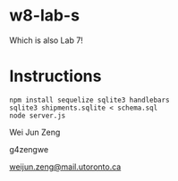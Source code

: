 # w8-lab-s

Which is also Lab 7!

# Instructions

    npm install sequelize sqlite3 handlebars
    sqlite3 shipments.sqlite < schema.sql
    node server.js


Wei Jun Zeng

g4zengwe

weijun.zeng@mail.utoronto.ca